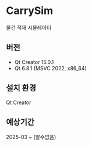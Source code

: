 # CarrySim
물건 적재 시뮬레이터
## 버전
- Qt Creator 15.0.1
- Qt 6.8.1 (MSVC 2022, x86_64)
## 설치 환경
Qt Creator


## 예상기간
2025-03 ~ (알수없음)
